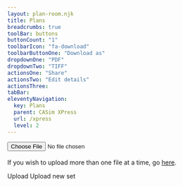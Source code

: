 ```yaml
---
layout: plan-room.njk
title: Plans
breadcrumbs: true
toolBar: buttons
buttonCount: "1"
toolbarIcon: "fa-download"
toolbarButtonOne: "Download as"
dropdownOne: "PDF"
dropdownTwo: "TIFF"
actionsOne: "Share"
actionsTwo: "Edit details"
actionsThree:
tabBar:
eleventyNavigation:
  key: Plans
  parent: CASim XPress
  url: /xpress
  level: 2
---
```

<style>
  .card-plan {
    width: 250px;
    max-width: 250px;
  }
  .card-plan p {
    text-overflow: ellipsis;
    overflow: hidden;
    white-space: nowrap;
  }
  sl-tab-panel::part(base) {
    display: flex;
    flex-direction: row;
    flex-wrap: wrap;
    grid-gap: 1rem !important;
    padding: .25rem;
  }
  sl-tab::part(base) {
    /* min-width: 300px; */
    max-width: 300px;
    overflow: hidden;
  }
  .text-wrap{
    text-overflow: ellipsis !important;
    overflow: hidden !important;
    white-space: nowrap !important;
  }
  sl-badge::part(base) {
    margin-left: .5rem;
  }
  sl-card.card-plan::part(base) {
    position: relative;
  }
  sl-card::part(base):hover {
    box-shadow: 0 0 2px 2px var(--sl-color-primary-600);
  }
  sl-badge.plan-badge::part(base) {
    position: absolute;
    top: .25rem;
    right: .25rem;
    border-color: transparent;
  }
</style>

<sl-dialog label="Upload new set" class="dialog-overview">
  <form class="inline-validation">
    <input
      name="file upload"
      label="File upload"
      help-text="Select a file to upload"
      autocomplete="off"
      type="file"
      required
    ></input>
    <br />
    <br />
    If you wish to upload more than one file at a time, go <a href="">here</a>.
  </form>
  <sl-button slot="footer" variant="success" disabled>Upload</sl-button>
</sl-dialog>
<sl-button variant="success" outline pill>
  <sl-icon slot="prefix" name="folder"></sl-icon>
  Upload new set
</sl-button>
